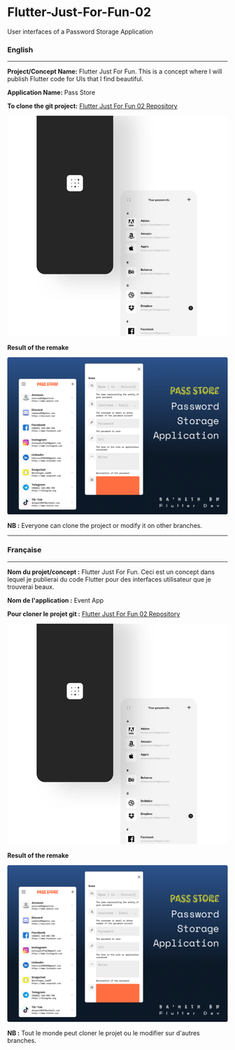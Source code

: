 # Flutter-Just-For-Fun-02
User interfaces of a Password Storage Application

### English
***
**Project/Concept Name:** Flutter Just For Fun. This is a concept where I will publish Flutter code for UIs that I find beautiful.

**Application Name:** Pass Store

**To clone the git project:** [Flutter Just For Fun 02 Repository](https://github.com/BaHithBENON/FJFF-02-Pass-Store.git)

![Inspiration Design](photo_INSPI.jpg)

**Result of the remake**

![Result of the remake](FJFF_02_Pass_Store_App_Remake.png)

**NB :** Everyone can clone the project or modify it on other branches.

***
### Française 
***
**Nom du projet/concept :** Flutter Just For Fun. Ceci est un concept dans lequel je publierai du code Flutter pour des interfaces utilisateur que je trouverai beaux.

**Nom de l'application :** Event App

**Pour cloner le projet git :** [Flutter Just For Fun 02 Repository](https://github.com/BaHithBENON/FJFF-02-Pass-Store.git)

![Inspiration Design](photo_INSPI.jpg)

**Result of the remake**

![Result of the remake](FJFF_02_Pass_Store_App_Remake.png)

**NB :** Tout le monde peut cloner le projet ou le modifier sur d'autres branches.
